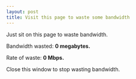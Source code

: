 ```yaml
---
layout: post
title: Visit this page to waste some bandwidth
---
```



Just sit on this page to waste bandwidth.

Bandwidth wasted:  <b><span id=bwused>0</span> megabytes.</b>

Rate of waste:  <b><span id=bwrate>0</span> Mbps.</b>


Close this window to stop wasting bandwidth.

<script>
  function nextImage() {
    var a = (new Image());
    a.src="https://explorermarine.co.uk/1mb.jpg?foo="+Math.random();
    a.onload = () => window.nextImage();
    imgcount = parseFloat(window.bwused.innerText);
    window.bwused.innerText = imgcount+1;
    window.bwrate.innerText = (imgcount*8e3/(Date.now()-startTime)).toPrecision(2);
  
  }
  startTime = Date.now();
  nextImage();nextImage();
</script>
